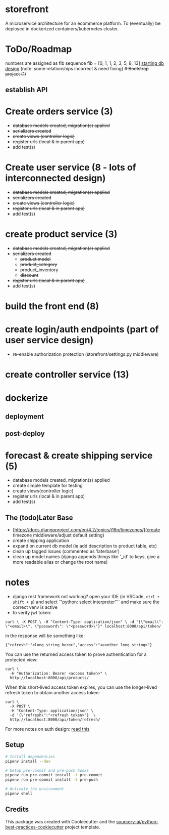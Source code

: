 # storefront
A microservice architecture for an ecommerce platform. To (eventually) be deployed in dockerized containers/kubernetes cluster.

# ToDo/Roadmap
numbers are assigned as fib sequence
fib = [0, 1, 1, 2, 3, 5, 8, 13]
[starting db design](https://dbdocs.io/alex.johnson293/ecommerce?view=relationships) (note: some relationships incorrect & need fixing)
~~# Bootstrap project (1)~~
## establish API
# Create orders service (3)
  * ~~database models created, migration(s) applied~~
  * ~~serializers created~~
  * ~~create views (controller logic)~~
  * ~~register urls (local & in parent app)~~
  * add test(s)
# Create user service (8 - lots of interconnected design)
  * ~~database models created, migration(s) applied~~
  * ~~serializers created~~
  * ~~create views (controller logic)~~
  * ~~register urls (local & in parent app)~~
  * add test(s)

# create product service (3)
  * ~~database models created, migration(s) applied~~
  * ~~serializers created~~
    * ~~product model~~
    * ~~product_category~~
    * ~~product_inventory~~
    * ~~discount~~
  * ~~register urls (local & in parent app)~~
  * add test(s)



# build the front end (8)
# create login/auth endpoints (part of user service design)
* re-enable authorization protection (storefront/settings.py middleware)


# create controller service (13)
# dockerize
## deployment


## post-deploy

# forecast & create shipping service (5)
  * database models created, migration(s) applied
  * create simple template for testing
  * create views(controller logic)
  * register urls (local & in parent app)
  * add test(s)

## The (todo)Later Base
* [https://docs.djangoproject.com/en/4.2/topics/i18n/timezones/](create timezone middleware/adjust default setting)
* create shipping application
* expand on current db model (ie add description to product table, etc)
* clean up tagged issues (commented as 'laterbase')
* clean up model names (django appends things like '_id' to keys, give a more readable alias or change the root name)

# notes
* django rest framework not working? open your IDE (in VSCode, `ctrl + shift + p`) and select `"python: select interpreter"`` and make sure the correct venv is active
* to verify jwt token: 
```shell
curl \ -X POST \ -H "Content-Type: application/json" \ -d "{\"email\": \"<email>\", \"password\": \"<password>\"}" localhost:8000/api/token/
```
in the response will be something like:
```
{"refresh":"<long string here>","access":"<another long string>"}
```
You can use the returned access token to prove authentication for a protected view:
```
curl \
  -H "Authorization: Bearer <access token>" \
  http://localhost:8000/api/products/
```
When this short-lived access token expires, you can use the longer-lived refresh token to obtain another access token:
```
curl \
  -X POST \
  -H "Content-Type: application/json" \
  -d '{\"refresh\":"<refresh token>"}' \
  http://localhost:8000/api/token/refresh/
```
For more notes on auth design: [read this](https://testdriven.io/blog/django-spa-auth/)

## Setup

```sh
# Install dependencies
pipenv install --dev

# Setup pre-commit and pre-push hooks
pipenv run pre-commit install -t pre-commit
pipenv run pre-commit install -t pre-push

# Activate the environment
pipenv shell

```

## Credits
This package was created with Cookiecutter and the [sourcery-ai/python-best-practices-cookiecutter](https://github.com/sourcery-ai/python-best-practices-cookiecutter) project template.
